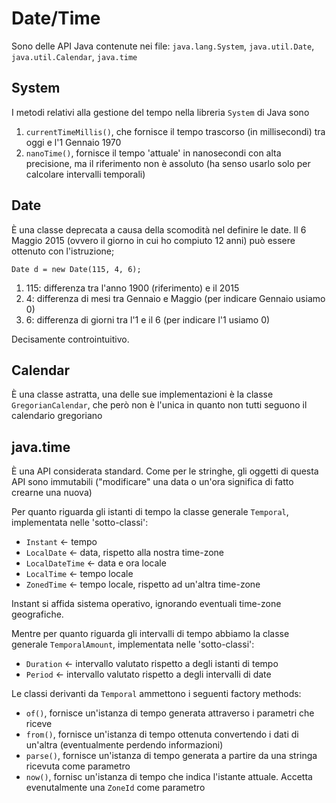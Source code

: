 # Date/Time

Sono delle API Java contenute nei file: `java.lang.System`, `java.util.Date`, `java.util.Calendar`, `java.time`

## System

I metodi relativi alla gestione del tempo nella libreria `System` di Java sono
1) `currentTimeMillis()`, che fornisce il tempo trascorso (in millisecondi) tra oggi e l'1 Gennaio 1970
2) `nanoTime()`, fornisce il tempo 'attuale' in nanosecondi con alta precisione, ma il riferimento non è assoluto (ha senso usarlo solo per calcolare intervalli temporali)

## Date

È una classe deprecata a causa della scomodità nel definire le date. Il 6 Maggio 2015 (ovvero il giorno in cui ho compiuto 12 anni) può essere ottenuto con l'istruzione;

```
Date d = new Date(115, 4, 6);
```

1) 115: differenza tra l'anno 1900 (riferimento) e il 2015
2) 4: differenza di mesi tra Gennaio e Maggio (per indicare Gennaio usiamo 0)
3) 6: differenza di giorni tra l'1 e il 6 (per indicare l'1 usiamo 0)

Decisamente controintuitivo.

## Calendar

È una classe astratta, una delle sue implementazioni è la classe `GregorianCalendar`, che però non è l'unica in quanto non tutti seguono il calendario gregoriano

## java.time

È una API considerata standard. Come per le stringhe, gli oggetti di questa API sono immutabili ("modificare" una data o un'ora significa di fatto crearne una nuova)

Per quanto riguarda gli istanti di tempo la classe generale `Temporal`, implementata nelle 'sotto-classi':

- `Instant` <- tempo 
- `LocalDate` <- data, rispetto alla nostra time-zone
- `LocalDateTime` <- data e ora locale
- `LocalTime` <- tempo locale
- `ZonedTime` <- tempo locale, rispetto ad un'altra time-zone

Instant si affida sistema operativo, ignorando eventuali time-zone geografiche.

Mentre per quanto riguarda gli intervalli di tempo abbiamo la classe generale `TemporalAmount`, implementata nelle 'sotto-classi':

- `Duration` <- intervallo valutato rispetto a degli istanti di tempo
- `Period` <- intervallo valutato rispetto a degli intervalli di date


Le classi derivanti da `Temporal` ammettono i seguenti factory methods:

- `of()`, fornisce un'istanza di tempo generata attraverso i parametri che riceve
- `from()`, fornisce un'istanza di tempo ottenuta convertendo i dati di un'altra (eventualmente perdendo informazioni)
- `parse()`, fornisce un'istanza di tempo generata a partire da una stringa ricevuta come parametro
- `now()`, fornisc un'istanza di tempo che indica l'istante attuale. Accetta evenutalmente una `ZoneId` come parametro